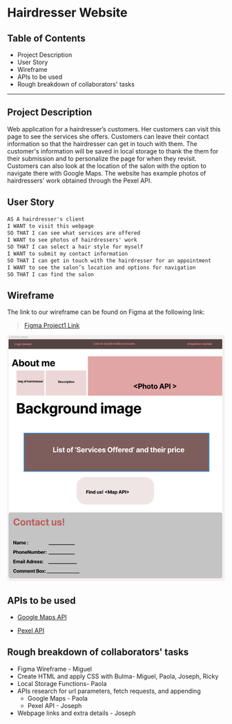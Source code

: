 # Hairdresser Website

## Table of Contents

*  Project Description
*  User Story
*  Wireframe
*  APIs to be used
*  Rough breakdown of collaborators' tasks

---

## Project Description

Web application for a hairdresser’s customers. Her customers can visit this page to see the services she offers. Customers can leave their contact information so that the hairdresser can get in touch with them. The customer's information will be saved in local storage to thank the them for their submission and to personalize the page for when they revisit. Customers can also look at the location of the salon with the option to navigate there with Google Maps. The website has example photos of hairdressers' work obtained through the Pexel API.


## User Story

```
AS A hairdresser's client
I WANT to visit this webpage
SO THAT I can see what services are offered
I WANT to see photos of hairdressers' work
SO THAT I can select a hair style for myself
I WANT to submit my contact information 
SO THAT I can get in touch with the hairdresser for an appointment
I WANT to see the salon’s location and options for navigation 
SO THAT I can find the salon
```

## Wireframe

The link to our wireframe can be found on Figma at the following link:
> [Figma Project1 Link](https://www.figma.com/file/CQvJu55Ah4v6Tz9nYmuzbH/Project-1?node-id=0%3A1)

![Screenshot of our Hairdresser Website](assets/images/figmaScreenshot.png)

## APIs to be used

* [Google Maps API](https://developers.google.com/maps/documentation/javascript/overview)

* [Pexel API](https://www.pexels.com/api/documentation/)

## Rough breakdown of collaborators' tasks

* Figma Wireframe - Miguel
* Create HTML and apply CSS with Bulma- Miguel, Paola, Joseph, Ricky
* Local Storage Functions- Paola
* APIs research for url parameters, fetch requests, and appending
    * Google Maps - Paola
    * Pexel API - Joseph
* Webpage links and extra details - Joseph

